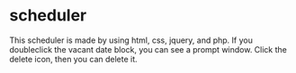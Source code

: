 # scheduler

This scheduler is made by using html, css, jquery, and php.
If you doubleclick the vacant date block, you can see a prompt window.
Click the delete icon, then you can delete it.

